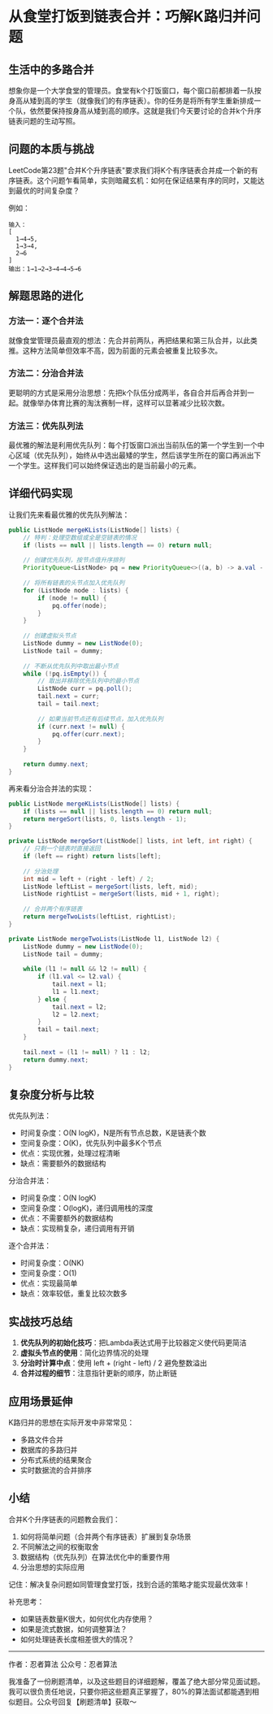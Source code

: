 # 从食堂打饭到链表合并：巧解K路归并问题

## 生活中的多路合并
想象你是一个大学食堂的管理员。食堂有k个打饭窗口，每个窗口前都排着一队按身高从矮到高的学生（就像我们的有序链表）。你的任务是将所有学生重新排成一个队，依然要保持按身高从矮到高的顺序。这就是我们今天要讨论的合并k个升序链表问题的生动写照。

## 问题的本质与挑战
LeetCode第23题"合并K个升序链表"要求我们将K个有序链表合并成一个新的有序链表。这个问题乍看简单，实则暗藏玄机：如何在保证结果有序的同时，又能达到最优的时间复杂度？

例如：
```
输入：
[
  1→4→5,
  1→3→4,
  2→6
]
输出：1→1→2→3→4→4→5→6
```

## 解题思路的进化

### 方法一：逐个合并法
就像食堂管理员最直观的想法：先合并前两队，再把结果和第三队合并，以此类推。这种方法简单但效率不高，因为前面的元素会被重复比较多次。

### 方法二：分治合并法
更聪明的方式是采用分治思想：先把k个队伍分成两半，各自合并后再合并到一起。就像举办体育比赛的淘汰赛制一样，这样可以显著减少比较次数。

### 方法三：优先队列法
最优雅的解法是利用优先队列：每个打饭窗口派出当前队伍的第一个学生到一个中心区域（优先队列），始终从中选出最矮的学生，然后该学生所在的窗口再派出下一个学生。这样我们可以始终保证选出的是当前最小的元素。

## 详细代码实现

让我们先来看最优雅的优先队列解法：

```java
public ListNode mergeKLists(ListNode[] lists) {
    // 特判：处理空数组或全是空链表的情况
    if (lists == null || lists.length == 0) return null;
    
    // 创建优先队列，按节点值升序排列
    PriorityQueue<ListNode> pq = new PriorityQueue<>((a, b) -> a.val - b.val);
    
    // 将所有链表的头节点加入优先队列
    for (ListNode node : lists) {
        if (node != null) {
            pq.offer(node);
        }
    }
    
    // 创建虚拟头节点
    ListNode dummy = new ListNode(0);
    ListNode tail = dummy;
    
    // 不断从优先队列中取出最小节点
    while (!pq.isEmpty()) {
        // 取出并移除优先队列中的最小节点
        ListNode curr = pq.poll();
        tail.next = curr;
        tail = tail.next;
        
        // 如果当前节点还有后续节点，加入优先队列
        if (curr.next != null) {
            pq.offer(curr.next);
        }
    }
    
    return dummy.next;
}
```

再来看分治合并法的实现：

```java
public ListNode mergeKLists(ListNode[] lists) {
    if (lists == null || lists.length == 0) return null;
    return mergeSort(lists, 0, lists.length - 1);
}

private ListNode mergeSort(ListNode[] lists, int left, int right) {
    // 只剩一个链表时直接返回
    if (left == right) return lists[left];
    
    // 分治处理
    int mid = left + (right - left) / 2;
    ListNode leftList = mergeSort(lists, left, mid);
    ListNode rightList = mergeSort(lists, mid + 1, right);
    
    // 合并两个有序链表
    return mergeTwoLists(leftList, rightList);
}

private ListNode mergeTwoLists(ListNode l1, ListNode l2) {
    ListNode dummy = new ListNode(0);
    ListNode tail = dummy;
    
    while (l1 != null && l2 != null) {
        if (l1.val <= l2.val) {
            tail.next = l1;
            l1 = l1.next;
        } else {
            tail.next = l2;
            l2 = l2.next;
        }
        tail = tail.next;
    }
    
    tail.next = (l1 != null) ? l1 : l2;
    return dummy.next;
}
```

## 复杂度分析与比较

优先队列法：
- 时间复杂度：O(N logK)，N是所有节点总数，K是链表个数
- 空间复杂度：O(K)，优先队列中最多K个节点
- 优点：实现优雅，处理过程清晰
- 缺点：需要额外的数据结构

分治合并法：
- 时间复杂度：O(N logK)
- 空间复杂度：O(logK)，递归调用栈的深度
- 优点：不需要额外的数据结构
- 缺点：实现稍复杂，递归调用有开销

逐个合并法：
- 时间复杂度：O(NK)
- 空间复杂度：O(1)
- 优点：实现最简单
- 缺点：效率较低，重复比较次数多

## 实战技巧总结

1. **优先队列的初始化技巧**：把Lambda表达式用于比较器定义使代码更简洁
2. **虚拟头节点的使用**：简化边界情况的处理
3. **分治时计算中点**：使用 left + (right - left) / 2 避免整数溢出
4. **合并过程的细节**：注意指针更新的顺序，防止断链

## 应用场景延伸
K路归并的思想在实际开发中非常常见：
- 多路文件合并
- 数据库的多路归并
- 分布式系统的结果聚合
- 实时数据流的合并排序

## 小结
合并K个升序链表的问题教会我们：
1. 如何将简单问题（合并两个有序链表）扩展到复杂场景
2. 不同解法之间的权衡取舍
3. 数据结构（优先队列）在算法优化中的重要作用
4. 分治思想的实际应用

记住：解决复杂问题如同管理食堂打饭，找到合适的策略才能实现最优效率！

补充思考：
- 如果链表数量K很大，如何优化内存使用？
- 如果是流式数据，如何调整算法？
- 如何处理链表长度相差很大的情况？

---
作者：忍者算法
公众号：忍者算法

我准备了一份刷题清单，以及这些题目的详细题解，覆盖了绝大部分常见面试题。我可以很负责任地说，只要你把这些题真正掌握了，80%的算法面试都能遇到相似题目。公众号回复【刷题清单】获取～